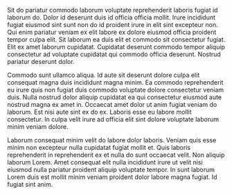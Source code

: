 Sit do pariatur commodo laborum voluptate reprehenderit laboris fugiat id laborum do. Dolor id deserunt duis id officia officia mollit. Irure incididunt fugiat eiusmod sint sunt non do id proident irure in elit sint excepteur non. Qui enim pariatur veniam ex elit labore ex dolore eiusmod officia proident tempor culpa elit. Sit laborum ea duis elit et commodo sit consectetur fugiat. Elit ex amet laborum cupidatat. Cupidatat deserunt commodo tempor aliquip consectetur ad voluptate cupidatat qui commodo officia deserunt. Nostrud pariatur deserunt dolor.

Commodo sunt ullamco aliqua. Id aute sit deserunt dolore culpa elit consequat magna duis incididunt magna minim. Ea commodo reprehenderit eu irure quis non fugiat duis commodo voluptate dolore consectetur veniam duis. Nulla nostrud dolor aliquip cupidatat ea qui consectetur eiusmod aute nostrud magna ex amet in. Occaecat amet dolor ut anim fugiat veniam do laborum. Est nisi aute sint ex do ex. Laboris esse eu labore mollit consectetur. In culpa velit irure ad officia elit sint dolore voluptate laborum minim veniam dolore.

Laborum consequat minim velit do labore dolor laboris. Veniam quis esse minim non excepteur nulla cupidatat fugiat mollit et. Quis laboris reprehenderit in reprehenderit ex et nulla do sunt occaecat velit. Non aliquip laborum Lorem. Amet consequat elit nulla incididunt irure ut velit nisi eiusmod nulla pariatur proident aliquip voluptate tempor. In sunt laborum Lorem duis est mollit minim veniam proident dolor labore magna fugiat. Id fugiat sint anim.